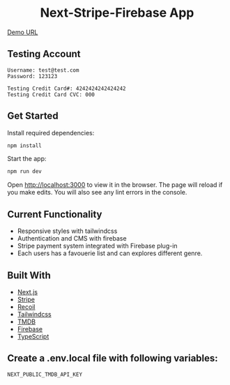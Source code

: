 <h1 align="center">Next-Stripe-Firebase App<project-name></h1>

<p align="center"><project-description></p>

[Demo URL](https://netflix-clone-ashy-pi.vercel.app/)
## Testing Account
```
Username: test@test.com
Password: 123123

Testing Credit Card#: 4242424242424242
Testing Credit Card CVC: 000
```

## Get Started

Install required dependencies:

```sh
npm install
```

Start the app:

```sh
npm run dev
```

Open [http://localhost:3000](http://localhost:3000) to view it in the browser. The page will reload if you make edits.
You will also see any lint errors in the console.

## Current Functionality

- Responsive styles with tailwindcss
- Authentication and CMS with firebase
- Stripe payment system integrated with Firebase plug-in
- Each users has a favouerie list and can explores different genre.

## Built With

- [Next.js](https://nextjs.org/)
- [Stripe](https://stripe.com/)
- [Recoil](https://recoiljs.org/)
- [Tailwindcss](https://tailwindcss.com/)
- [TMDB](https://www.themoviedb.org/)
- [Firebase](https://firebase.google.com/)
- [TypeScript](https://www.typescriptlang.org/)

## Create a .env.local file with following variables:

```sh
NEXT_PUBLIC_TMDB_API_KEY
```
